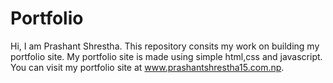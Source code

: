 # Portfolio

Hi, I am Prashant Shrestha. This repository consits my work on building my portfolio site. My portfolio site is made using simple html,css and javascript. You can visit my portfolio site at www.prashantshrestha15.com.np.